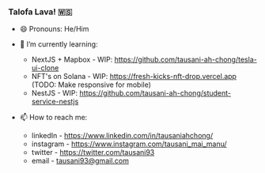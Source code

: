 ### Talofa Lava! 🇼🇸

- 😄 Pronouns: He/Him

- 🌱 I’m currently learning: 

  - NextJS + Mapbox - WIP: https://github.com/tausani-ah-chong/tesla-ui-clone
  - NFT's on Solana - WIP: https://fresh-kicks-nft-drop.vercel.app (TODO: Make responsive for mobile)
  - NestJS - WIP: https://github.com/tausani-ah-chong/student-service-nestjs

- 📫 How to reach me: 

  - linkedIn - https://www.linkedin.com/in/tausaniahchong/
  - instagram - https://www.instagram.com/tausani_mai_manu/
  - twitter - https://twitter.com/tausani93
  - email - tausani93@gmail.com


<!--

- 🌱 I’m currently learning ...
- 👯 I’m looking to collaborate on ...
- 🤔 I’m looking for help with ...
- 💬 Ask me about ...
- 📫 How to reach me: ...
- ⚡ Fun fact: ...

-->
